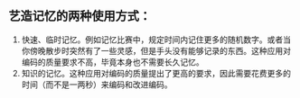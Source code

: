 
## 艺造记忆的两种使用方式：

1. 快速、临时记忆。例如记忆比赛中，规定时间内记住更多的随机数字。或者当你傍晚散步时突然有了一些灵感，但是手头没有能够记录的东西。这种应用对编码的质量要求不高，毕竟本身也不需要长久记忆。
2. 知识的记忆。这种应用对编码的质量提出了更高的要求，因此需要花费更多的时间（而不是一两秒）来编码和改进编码。

